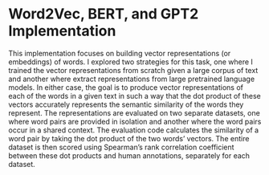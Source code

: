 # Word2Vec, BERT, and GPT2 Implementation

This implementation focuses on building vector representations (or embeddings) of words. I explored two strategies for this task, one where I trained the vector representations from scratch given a large corpus of text and another where extract representations from large pretrained language models. In either case, the goal is to produce vector representations of each of the words in a given text in such a way that the dot product of these vectors accurately represents the semantic similarity of the words they represent. The representations are evaluated on two separate datasets, one where word pairs are provided in isolation and another where the word pairs occur in a shared context. The evaluation code calculates the similarity of a word pair by taking the dot product of the two words’ vectors. The entire dataset is then scored using Spearman’s rank correlation coefficient between these dot products and human annotations, separately for each dataset.
